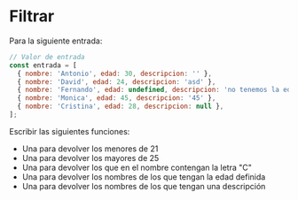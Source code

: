 # Filtrar

Para la siguiente entrada:
```js
// Valor de entrada
const entrada = [
  { nombre: 'Antonio', edad: 30, descripcion: '' },
  { nombre: 'David', edad: 24, descripcion: 'asd' },
  { nombre: 'Fernando', edad: undefined, descripcion: 'no tenemos la edad' },
  { nombre: 'Monica', edad: 45, descripcion: '45' },
  { nombre: 'Cristina', edad: 28, descripcion: null },
];
```

Escribir las siguientes funciones:
- Una para devolver los menores de 21
- Una para devolver los mayores de 25
- Una para devolver los que en el nombre contengan la letra "C"
- Una para devolver los nombres de los que tengan la edad definida
- Una para devolver los nombres de los que tengan una descripción
